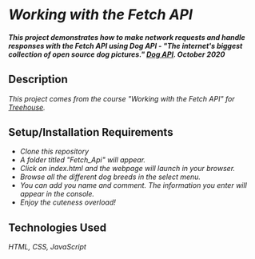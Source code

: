 # _Working with the Fetch API_

#### _This project demonstrates how to make network requests and handle responses with the Fetch API using Dog API - "The internet's biggest collection of open source dog pictures." [Dog API](https://dog.ceo/dog-api/). October 2020_

## Description

_This project comes from the course "Working with the Fetch API" for [Treehouse](https://teamtreehouse.com/)._

## Setup/Installation Requirements

* _Clone this repository_
* _A folder titled "Fetch_Api" will appear._
* _Click on index.html and the webpage will launch in your browser._
* _Browse all the different dog breeds in the select menu._
* _You can add you name and comment. The information you enter will appear in the console._
* _Enjoy the cuteness overload!_

## Technologies Used

_HTML, CSS, JavaScript_
